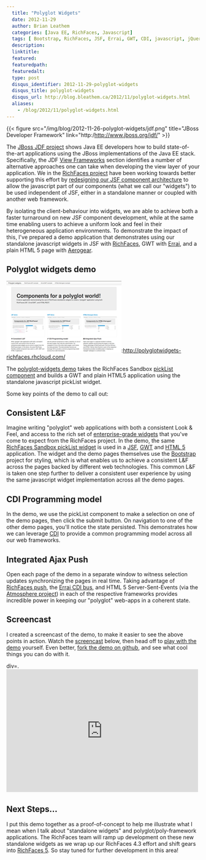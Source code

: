 ```yaml
---
  title: "Polyglot Widgets"
  date: 2012-11-29
  author: Brian Leathem
  categories: [Java EE, RichFaces, Javascript]
  tags: [ Bootstrap, RichFaces, JSF, Errai, GWT, CDI, javascript, jQuery, widgets ]
  description:
  linktitle:
  featured:
  featuredpath:
  featuredalt:
  type: post
  disqus_identifier: 2012-11-29-polyglot-widgets
  disqus_title: polyglot-widgets
  disqus_url: http://blog.bleathem.ca/2012/11/polyglot-widgets.html
  aliases:
    - /blog/2012/11/polyglot-widgets.html
---
```


{{< figure src="/img/blog/2012-11-26-polyglot-widgets/jdf.png" title="JBoss Developer Framework" link="http:/http://www.jboss.org/jdf/" >}}

The [JBoss JDF project](http:/http://www.jboss.org/jdf/) shows Java EE developers how to build state-of-the-art applications using the JBoss implementations of the Java EE stack. Specifically, the JDF [View Frameworks](http://www.jboss.org/developer/features/frameworks.html) section identifies a number of alternative approaches one can take when developing the view layer of your application. We in the [RichFaces project](http://richfaces.org) have been working towards better supporting this effort by [redesigning our JSF component architecture](https://community.jboss.org/message/646774#646774) to allow the javascript part of our components (what we call our "widgets") to be used independent of JSF, either in a standalone manner or coupled with another web framework.

By isolating the client-behaviour into widgets, we are able to achieve both a faster turnaround on new JSF component development, while at the same time enabling users to achieve a uniform look and feel in their heterogeneous application environments. To demonstrate the impact of this, I've prepared a demo application that demonstrates using our standalone javascript widgets in JSF with [RichFaces](http://richfaces.org), GWT with [Errai](http://www.jboss.org/errai), and a plain HTML 5 page with [Aerogear](http://aerogear.org/).

Polyglot widgets demo
---------------------

![polyglot-widgets](/images/blog/2012-11-26-polyglot-widgets/polyglot-widgets.png "polyglot-widgets"):http://polyglotwidgets-richfaces.rhcloud.com/

The [polyglot-widgets demo](http://polyglotwidgets-richfaces.rhcloud.com/) takes the RichFaces Sandbox [pickList component](http://bootstrap-richfaces.rhcloud.com/component/pickList/index.jsf) and builds a GWT and plain HTML5 application using the standalone javascript pickList widget.

Some key points of the demo to call out:

Consistent L&F
--------------

Imagine writing "polyglot" web applications with both a consistent Look & Feel, and access to the rich set of [enterprise-grade widgets](http://showcase.richfaces.org/) that you've come to expect from the RichFaces project. In the demo, the same [RichFaces Sandbox pickList widget](http://bootstrap-richfaces.rhcloud.com/component/pickList/index.jsf) is used in a [JSF](http://polyglotwidgets-richfaces.rhcloud.com/richfaces-bootstrap.jsf), [GWT](http://polyglotwidgets-richfaces.rhcloud.com/gwt-bootstrap.html) and [HTML 5](http://polyglotwidgets-richfaces.rhcloud.com/html5-bootstrap.html) application. The widget and the demo pages themselves use the [Bootstrap](http://twitter.github.com/bootstrap/) project for styling, which is what enables us to achieve a consistent L&amp;F across the pages backed by different web technologies. This common L&F is taken one step further to deliver a consistent user experience by using the same javascript widget implementation across all the demo pages.

CDI Programming model
---------------------

In the demo, we use the pickList component to make a selection on one of the demo pages, then click the submit button. On navigation to one of the other demo pages, you'll notice the state persisted. This demonstrates how we can leverage [CDI](http://www.jboss.org/developer/about.html) to provide a common programming model across all our web frameworks.

Integrated Ajax Push
--------------------

Open each page of the demo in a separate window to witness selection updates synchronizing the pages in real time. Taking advantage of [RichFaces push](http://showcase.richfaces.org/richfaces/component-sample.jsf?demo=push&sample=pushCdi), the [Errai CDI bus](https://github.com/mikebrock/errai-cdi), and HTML 5 Server-Sent-Events (via the [Atmosphere project](https://github.com/Atmosphere/atmosphere)) in each of the respective frameworks provides incredible power in keeping our "polyglot" web-apps in a coherent state.

Screencast
----------

I created a screencast of the demo, to make it easier to see the above points in action. Watch the [screencast](https://vimeo.com/54314451) below, then head off to [play with the demo](http://polyglotwidgets-richfaces.rhcloud.com/) yourself. Even better, [fork the demo on github](https://github.com/bleathem/polyglot-widgets), and see what cool things you can do with it.

div=. <iframe src="http://player.vimeo.com/video/54314451" width="500" height="320" frameborder="0" webkitAllowFullScreen mozallowfullscreen allowFullScreen></iframe>

Next Steps...
-------------

I put this demo together as a proof-of-concept to help me illustrate what I mean when I talk about "standalone widgets" and polyglot/poly-framework applications. The RichFaces team will ramp up development on these new standalone widgets as we wrap up our RichFaces 4.3 effort and shift gears into [RichFaces 5](https://community.jboss.org/thread/213160). So stay tuned for further development in this area!
